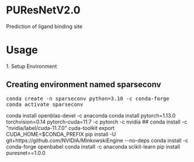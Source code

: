 # PUResNetV2.0
Prediction of ligand binding site

<h1>Usage</h1>
1. Setup Environment
<h2>Creating environment named sparseconv </h2>
<pre>
conda create -n sparseconv python=3.10 -c conda-forge
conda activate sparseconv
</pre>
conda install openblas-devel -c anaconda
conda install pytorch=1.13.0 torchvision=0.14 pytorch-cuda=11.7 -c pytorch -c nvidia ##
conda install -c "nvidia/label/cuda-11.7.0" cuda-toolkit
export CUDA_HOME=$CONDA_PREFIX
pip install -U git+https://github.com/NVIDIA/MinkowskiEngine --no-deps
conda install -c conda-forge openbabel
conda install -c anaconda scikit-learn
pip install puresnet==1.0.0
</pre>

